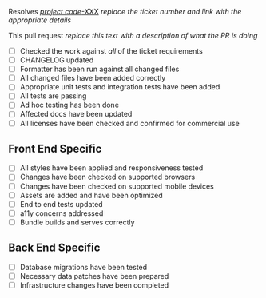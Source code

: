 Resolves [_project code_-XXX](https://www.notion.so/recursive/)
_replace the ticket number and link with the appropriate details_

This pull request
_replace this text with a description of what the PR is doing_

- [ ] Checked the work against _all_ of the ticket requirements
- [ ] CHANGELOG updated
- [ ] Formatter has been run against all changed files
- [ ] All changed files have been added correctly
- [ ] Appropriate unit tests and integration tests have been added
- [ ] All tests are passing
- [ ] Ad hoc testing has been done
- [ ] Affected docs have been updated
- [ ] All licenses have been checked and confirmed for commercial use

## Front End Specific

- [ ] All styles have been applied and responsiveness tested
- [ ] Changes have been checked on supported browsers
- [ ] Changes have been checked on supported mobile devices
- [ ] Assets are added and have been optimized
- [ ] End to end tests updated
- [ ] a11y concerns addressed
- [ ] Bundle builds and serves correctly

## Back End Specific

- [ ] Database migrations have been tested
- [ ] Necessary data patches have been prepared
- [ ] Infrastructure changes have been completed
